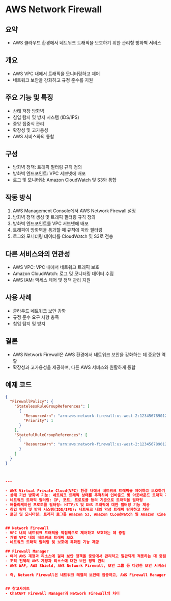 # AWS Network Firewall

## 요약
- AWS 클라우드 환경에서 네트워크 트래픽을 보호하기 위한 관리형 방화벽 서비스

## 개요
- AWS VPC 내에서 트래픽을 모니터링하고 제어
- 네트워크 보안을 강화하고 규정 준수를 지원

## 주요 기능 및 특징
- 상태 저장 방화벽
- 침입 탐지 및 방지 시스템 (IDS/IPS)
- 중앙 집중식 관리
- 확장성 및 고가용성
- AWS 서비스와의 통합

## 구성
- 방화벽 정책: 트래픽 필터링 규칙 정의
- 방화벽 엔드포인트: VPC 서브넷에 배포
- 로그 및 모니터링: Amazon CloudWatch 및 S3와 통합

## 작동 방식
1. AWS Management Console에서 AWS Network Firewall 설정
2. 방화벽 정책 생성 및 트래픽 필터링 규칙 정의
3. 방화벽 엔드포인트를 VPC 서브넷에 배포
4. 트래픽이 방화벽을 통과할 때 규칙에 따라 필터링
5. 로그와 모니터링 데이터를 CloudWatch 및 S3로 전송

## 다른 서비스와의 연관성
- AWS VPC: VPC 내에서 네트워크 트래픽 보호
- Amazon CloudWatch: 로그 및 모니터링 데이터 수집
- AWS IAM: 액세스 제어 및 정책 관리 지원

## 사용 사례
- 클라우드 네트워크 보안 강화
- 규정 준수 요구 사항 충족
- 침입 탐지 및 방지

## 결론
- AWS Network Firewall은 AWS 환경에서 네트워크 보안을 강화하는 데 중요한 역할
- 확장성과 고가용성을 제공하며, 다른 AWS 서비스와 원활하게 통합

## 예제 코드
```json
{
  "FirewallPolicy": {
    "StatelessRuleGroupReferences": [
      {
        "ResourceArn": "arn:aws:network-firewall:us-west-2:123456789012:stateless-rulegroup/example",
        "Priority": 1
      }
    ],
    "StatefulRuleGroupReferences": [
      {
        "ResourceArn": "arn:aws:network-firewall:us-west-2:123456789012:stateful-rulegroup/example"
      }
    ]
  }
}



---

- AWS Virtual Private Cloud(VPC) 환경 내에서 네트워크 트래픽을 제어하고 보호하기 위한 서비스
- 상태 기반 방화벽 기능: 네트워크 트래픽 상태를 추적하여 인바운드 및 아웃바운드 트래픽 제어
- 네트워크 트래픽 필터링: IP, 포트, 프로토콜 등의 기준으로 트래픽을 필터링
- 애플리케이션 프로토콜 필터링: HTTP/S 및 DNS 트래픽에 대한 필터링 기능 제공
- 침입 탐지 및 방지 시스템(IDS/IPS): 네트워크 내의 악성 트래픽 탐지하고 차단
- 로깅 및 모니터링: 트래픽 로그를 Amazon S3, Amazon CLoudWatch 및 Amazon Kinesis Data Firehose에 통합하여 모니터링


## Network Firewall
- VPC 내의 네트워크 트래픽을 직접적으로 제어하고 보호하는 데 중점
- 개별 VPC 내의 네트워크 트래픽 보호
- 네트워크 트래픽 필터링 및 보호에 특화된 기능 제공

## Firewall Manager
- 여러 AWS 계정과 리소스에 걸쳐 보안 정책을 중앙에서 관리하고 일관되게 적용하는 데 중점
- 조직 전체의 AWS 계정과 리소스에 대한 보안 정책 관리
- AWS WAF, AWS Shield, AWS Network Firewall, 보안 그룹 등 다양한 보안 서비스를 통합 관리

- 즉, Network Firewall은 네트워크 레벨의 보안에 집중하고, AWS Firewall Manager는 조직 전체의 보안 정책 관리에 중점을 둠


## 참고사이트
- ChatGPT Firewall Manager과 Network Firewall의 차이